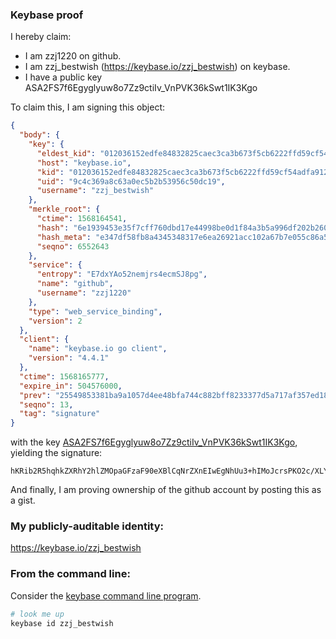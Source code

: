 ### Keybase proof

I hereby claim:

  * I am zzj1220 on github.
  * I am zzj_bestwish (https://keybase.io/zzj_bestwish) on keybase.
  * I have a public key ASA2FS7f6Egyglyuw8o7Zz9ctiIv_VnPVK36kSwt1IK3Kgo

To claim this, I am signing this object:

```json
{
  "body": {
    "key": {
      "eldest_kid": "012036152edfe84832825caec3ca3b673f5cb6222ffd59cf54adfa912c2dd482b72a0a",
      "host": "keybase.io",
      "kid": "012036152edfe84832825caec3ca3b673f5cb6222ffd59cf54adfa912c2dd482b72a0a",
      "uid": "9c4c369a8c63a0ec5b2b53956c50dc19",
      "username": "zzj_bestwish"
    },
    "merkle_root": {
      "ctime": 1568164541,
      "hash": "6e1939453e35f7cff760dbd17e44998be0d1f84a3b5a996df202b260558dbf4258a45b9c7116207f3f76816906bdbc6e65328b9e23b45e262fba3354809e131b",
      "hash_meta": "e347df58fb8a4345348317e6ea26921acc102a67b7e055c86a5342ea26da49e5",
      "seqno": 6552643
    },
    "service": {
      "entropy": "E7dxYAo52nemjrs4ecmSJ8pg",
      "name": "github",
      "username": "zzj1220"
    },
    "type": "web_service_binding",
    "version": 2
  },
  "client": {
    "name": "keybase.io go client",
    "version": "4.4.1"
  },
  "ctime": 1568165777,
  "expire_in": 504576000,
  "prev": "25549853381ba9a1057d4ee48bfa744c882bff8233377d5a717af357ed18a8e7",
  "seqno": 13,
  "tag": "signature"
}
```

with the key [ASA2FS7f6Egyglyuw8o7Zz9ctiIv_VnPVK36kSwt1IK3Kgo](https://keybase.io/zzj_bestwish), yielding the signature:

```
hKRib2R5hqhkZXRhY2hlZMOpaGFzaF90eXBlCqNrZXnEIwEgNhUu3+hIMoJcrsPKO2c/XLYiL/1Zz1St+pEsLdSCtyoKp3BheWxvYWTESpcCDcQgJVSYUzgbqaEFfU7ki/p0TIgr/4IzN31acXrzV+0YqOfEIIoIgBrwuE2R6btrOUrPTP/GRon+Irs430ScrjQalleOAgHCo3NpZ8RAX5q3qpMShSbgIUaauPlxnrZo33SQ1MZaDjx/U84O+Hm3a/2ul6YaIM1jnyNzUsomT/cBSVgoWODkVmORqkITDqhzaWdfdHlwZSCkaGFzaIKkdHlwZQildmFsdWXEIKZdTAXLSw0MLkrpb064p+g42KB+9PekD+I01sINZ/76o3RhZ80CAqd2ZXJzaW9uAQ==

```

And finally, I am proving ownership of the github account by posting this as a gist.

### My publicly-auditable identity:

https://keybase.io/zzj_bestwish

### From the command line:

Consider the [keybase command line program](https://keybase.io/download).

```bash
# look me up
keybase id zzj_bestwish
```
